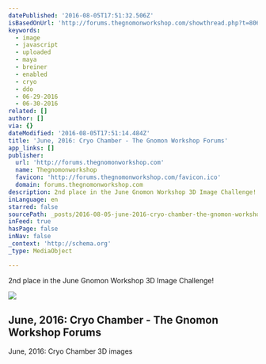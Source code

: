```yaml
---
datePublished: '2016-08-05T17:51:32.506Z'
isBasedOnUrl: 'http://forums.thegnomonworkshop.com/showthread.php?t=8068'
keywords:
  - image
  - javascript
  - uploaded
  - maya
  - breiner
  - enabled
  - cryo
  - ddo
  - 06-29-2016
  - 06-30-2016
related: []
author: []
via: {}
dateModified: '2016-08-05T17:51:14.484Z'
title: 'June, 2016: Cryo Chamber - The Gnomon Workshop Forums'
app_links: []
publisher:
  url: 'http://forums.thegnomonworkshop.com'
  name: Thegnomonworkshop
  favicon: 'http://forums.thegnomonworkshop.com/favicon.ico'
  domain: forums.thegnomonworkshop.com
description: 2nd place in the June Gnomon Workshop 3D Image Challenge!
inLanguage: en
starred: false
sourcePath: _posts/2016-08-05-june-2016-cryo-chamber-the-gnomon-workshop-forums.md
inFeed: true
hasPage: false
inNav: false
_context: 'http://schema.org'
_type: MediaObject

---
```

2nd place in the June Gnomon Workshop 3D Image Challenge!

<article style=""><img src="http://forums.thegnomonworkshop.com/attachment.php?attachmentid=9899&amp;stc=1&amp;d=1469760524" /><h1>June, 2016: Cryo Chamber - The Gnomon Workshop Forums</h1><p>June, 2016: Cryo Chamber 3D images</p></article>